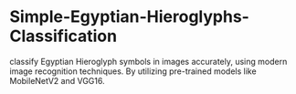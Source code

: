 # Simple-Egyptian-Hieroglyphs-Classification
classify Egyptian Hieroglyph symbols in images accurately, using modern image recognition techniques. By utilizing pre-trained models like MobileNetV2 and VGG16.
